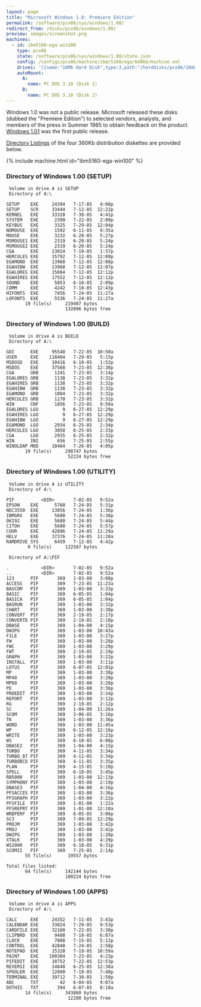```yaml
---
layout: page
title: "Microsoft Windows 1.0: Premiere Edition"
permalink: /software/pcx86/sys/windows/1.00/
redirect_from: /disks/pcx86/windows/1.00/
preview: images/screenshot.png
machines:
  - id: ibm5160-ega-win100
    type: pcx86
    state: /software/pcx86/sys/windows/1.00/state.json
    config: /configs/pcx86/machine/ibm/5160/ega/640kb/machine.xml
    drives: '[{name:"10Mb Hard Disk",type:3,path:"/harddisks/pcx86/10mb/PCDOS310-WIN100-EGA.json"}]'
    autoMount:
      A:
        name: PC DOS 3.10 (Disk 1)
      B:
        name: PC DOS 3.10 (Disk 2)
---
```


Windows 1.0 was not a public release.  Microsoft released these disks (dubbed the "Premiere Edition") to selected
vendors, analysts, and members of the press in Summer 1985 to obtain feedback on the product.  [Windows 1.01](../1.01/)
was the first public release.

[Directory Listings](#directory-of-windows-100-setup) of the four 360Kb distribution diskettes are provided below.

{% include machine.html id="ibm5160-ega-win100" %}

### Directory of Windows 1.00 (SETUP)

     Volume in drive A is SETUP
     Directory of A:\

    SETUP    EXE     24394   7-17-85   4:08p
    SETUP    SCR     33444   7-12-85  12:22p
    KERNEL   EXE     33328   7-30-85   4:41p
    SYSTEM   EXE      2399   7-22-85   2:09p
    KEYBUS   EXE      3325   7-29-85  12:04p
    NOMOUSE  EXE      1592   6-11-85   9:35a
    MOUSE    EXE      3232   6-20-85   5:27p
    MSMOUSE1 EXE      2319   6-20-85   5:24p
    MSMOUSE2 EXE      2319   6-20-85   5:24p
    CGA      EXE     13024   7-19-85   1:37p
    HERCULES EXE     15792   7-12-85  12:09p
    EGAMONO  EXE     13968   7-12-85  12:08p
    EGAHIBW  EXE     13968   7-12-85  12:07p
    EGALORES EXE     15664   7-12-85  12:12p
    EGAHIRES EXE     17552   7-12-85  12:12p
    SOUND    EXE      5853   6-10-85   2:09p
    COMM     EXE      4242   7-18-85  12:43p
    HIFONTS  EXE      7456   7-24-85  11:27a
    LOFONTS  EXE      5536   7-24-85  11:27a
           19 file(s)     219407 bytes
                          132096 bytes free

### Directory of Windows 1.00 (BUILD)

     Volume in drive A is BUILD
     Directory of A:\

    GDI      EXE     95540   7-22-85  10:50a
    USER     EXE    118464   7-29-85   5:15p
    MSDOSD   EXE     10416   6-10-85   1:52p
    MSDOS    EXE     37568   7-23-85  12:38p
    CGA      GRB      1241   7-23-85   3:14p
    EGALORES GRB      1138   7-23-85   3:32p
    EGAHIRES GRB      1138   7-23-85   3:32p
    EGAHIBW  GRB      1138   7-23-85   3:32p
    EGAMONO  GRB      1004   7-23-85   3:32p
    HERCULES GRB      1170   7-23-85   3:32p
    WIN      CNF      1856   7-23-85   9:50a
    EGALORES LGO         9   6-27-85  12:29p
    EGAHIRES LGO         9   6-27-85  12:29p
    EGAHIBW  LGO         9   6-27-85  12:29p
    EGAMONO  LGO      2934   6-25-85   2:34p
    HERCULES LGO      3058   6-25-85   2:33p
    CGA      LGO      2935   6-25-85   2:32p
    WIN      INI       656   7-25-85   2:55p
    WINOLDAP MOD     18464   7-26-85   4:05p
           19 file(s)     298747 bytes
                           52224 bytes free

### Directory of Windows 1.00 (UTILITY)

     Volume in drive A is UTILITY
     Directory of A:\

    PIF          <DIR>       7-02-85   9:52a
    EPSON    EXE      5760   7-24-85   5:31p
    NEC3550  EXE     13056   7-24-85   1:36p
    IBMGRX   EXE      5680   7-24-85   5:38p
    OKI92    EXE      5680   7-24-85   5:44p
    CITOH    EXE      5680   7-24-85   5:57p
    COUR     EXE     42896   7-24-85  11:29a
    HELV     EXE     37376   7-24-85  11:28a
    RAMDRIVE SYS      6459   7-12-85   4:42p
            9 file(s)     122587 bytes

     Directory of A:\PIF

    .            <DIR>       7-02-85   9:52a
    ..           <DIR>       7-02-85   9:52a
    123      PIF       369   1-03-80   3:08p
    ACCESS   PIF       369   7-23-85  11:23a
    BASCOM   PIF       369   1-03-80   3:33p
    BASIC    PIF       369   6-05-85   1:04p
    BASICA   PIF       369   6-05-85   1:04p
    BASRUN   PIF       369   1-03-80   3:32p
    CHART    PIF       369   1-03-80   3:30p
    CONVERT  PIF       369   2-19-85   2:17p
    CONVERTD PIF       369   2-19-85   2:18p
    DBASE    PIF       369   1-04-80   4:15p
    DW3PG    PIF       369   1-03-80  10:43a
    FILE     PIF       369   1-03-80   3:27p
    FW       PIF       369   1-03-80   3:28p
    FWC      PIF       369   1-03-80   3:29p
    FWT      PIF       369   2-19-85   2:19p
    GRAPH    PIF       369   1-03-80   3:22p
    INSTALL  PIF       369   1-03-80   3:11p
    LOTUS    PIF       369   6-07-85  12:01p
    MP       PIF       369   1-03-80   3:30p
    MP40     PIF       369   1-03-80   3:20p
    MP80     PIF       369   1-03-80   3:20p
    PE       PIF       369   1-03-80   3:36p
    PROEDIT  PIF       369   1-03-80   3:34p
    REPORT   PIF       369   1-03-80   3:12p
    RG       PIF       369   2-19-85   2:12p
    SC       PIF       369   1-04-80  11:26a
    SCOM     PIF       369   3-06-85   3:16p
    TK       PIF       369   1-03-80   3:36p
    WORD     PIF       369   1-03-80  11:45a
    WP       PIF       369   6-12-85  12:16p
    WRITE    PIF       369   1-03-80   3:23p
    WS       PIF       369   6-18-85   6:08p
    DBASE2   PIF       369   1-04-80   4:15p
    TURBO    PIF       369   4-11-85   3:34p
    TURBO_87 PIF       369   4-11-85   3:34p
    TURBOBCD PIF       369   4-11-85   3:35p
    PLAN     PIF       369   4-15-85   5:10p
    SPELL    PIF       369   6-18-85   3:45p
    RB5000   PIF       369   1-03-80  12:13p
    SYMPHONY PIF       369   1-03-80   2:19p
    DBASE3   PIF       369   1-04-80   4:16p
    PFSACCES PIF       369   1-03-80   3:36p
    PFSGRAPH PIF       369   1-03-80   3:22p
    PFSFILE  PIF       369   1-01-80   1:22a
    PFSREPRT PIF       369   1-01-80  12:10a
    WRDPERF  PIF       369   6-05-85   3:06p
    SC3      PIF       369   7-09-85  12:29p
    PROJM    PIF       369   1-03-80   3:42p
    PROJ     PIF       369   1-03-80   3:42p
    DW2PG    PIF       369   1-03-80   1:28p
    XTALK    PIF       369   1-03-80   4:29p
    WS2000   PIF       369   6-18-85   6:31p
    SCOMII   PIF       369   7-25-85   2:14p
           55 file(s)      19557 bytes

    Total files listed:
           64 file(s)     142144 bytes
                          180224 bytes free

### Directory of Windows 1.00 (APPS)

     Volume in drive A is APPS
     Directory of A:\

    CALC     EXE     24352   7-11-85   3:43p
    CALENDAR EXE     33824   7-29-85   9:53p
    CARDFILE EXE     32160   7-22-85   3:30p
    CLIPBRD  EXE      9488   7-18-85   6:07a
    CLOCK    EXE      7808   7-15-85   5:12p
    CONTROL  EXE     42848   7-24-85   2:58p
    NOTEPAD  EXE     15328   7-19-85  10:59a
    PAINT    EXE    100304   7-23-85   4:23p
    PIFEDIT  EXE     10752   7-22-85  12:53p
    REVERSI  EXE     14848   6-25-85  12:38a
    SPOOLER  EXE     12000   7-19-85   7:40p
    TERMINAL EXE     39712   7-30-85   1:58p
    ABC      TXT        42   6-04-85   9:07a
    DOTHIS   TXT       394   6-07-85   8:18a
           14 file(s)     343860 bytes
                           12288 bytes free
